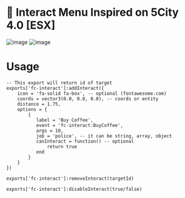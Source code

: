 # 📂 Interact Menu Inspired on 5City 4.0 [ESX]
![image](https://github.com/user-attachments/assets/e96ec4e3-4d82-46d6-b6ce-7dec2cca7fed)
![image](https://github.com/user-attachments/assets/7cbc2545-df61-4215-bc5e-990b226cd933)

# Usage
```
-- This export will return id of target
exports['fc-interact']:addInteract({
    icon = 'fa-solid fa-box', -- optional (fontawesome.com)
    coords = vector3(0.0, 0.0, 0.0), -- coords or entity
    distance = 1.75,
    options = {
        {
           label = 'Buy Coffee',
           event = 'fc-interact:BuyCoffee',
           args = 10,
           job = 'police', -- it can be string, array, object
           canInteract = function() -- optional
               return true
           end
        }
    }
})

exports['fc-interact']:removeInteract(targetId)

exports['fc-interact']:disableInteract(true/false)
```
